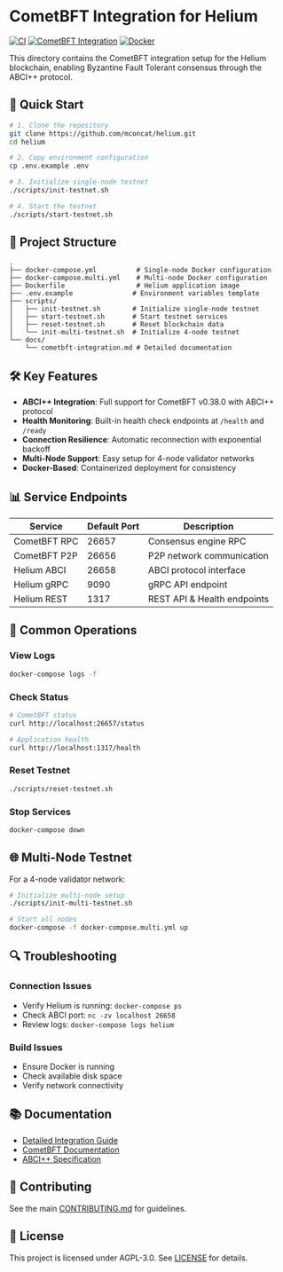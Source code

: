 # CometBFT Integration for Helium

[![CI](https://github.com/mconcat/helium/actions/workflows/ci.yml/badge.svg)](https://github.com/mconcat/helium/actions/workflows/ci.yml)
[![CometBFT Integration](https://github.com/mconcat/helium/actions/workflows/cometbft-integration.yml/badge.svg)](https://github.com/mconcat/helium/actions/workflows/cometbft-integration.yml)
[![Docker](https://github.com/mconcat/helium/actions/workflows/docker.yml/badge.svg)](https://github.com/mconcat/helium/actions/workflows/docker.yml)

This directory contains the CometBFT integration setup for the Helium blockchain, enabling Byzantine Fault Tolerant consensus through the ABCI++ protocol.

## 🚀 Quick Start

```bash
# 1. Clone the repository
git clone https://github.com/mconcat/helium.git
cd helium

# 2. Copy environment configuration
cp .env.example .env

# 3. Initialize single-node testnet
./scripts/init-testnet.sh

# 4. Start the testnet
./scripts/start-testnet.sh
```

## 📁 Project Structure

```
.
├── docker-compose.yml          # Single-node Docker configuration
├── docker-compose.multi.yml    # Multi-node Docker configuration
├── Dockerfile                  # Helium application image
├── .env.example               # Environment variables template
├── scripts/
│   ├── init-testnet.sh        # Initialize single-node testnet
│   ├── start-testnet.sh       # Start testnet services
│   ├── reset-testnet.sh       # Reset blockchain data
│   └── init-multi-testnet.sh  # Initialize 4-node testnet
└── docs/
    └── cometbft-integration.md # Detailed documentation
```

## 🛠️ Key Features

- **ABCI++ Integration**: Full support for CometBFT v0.38.0 with ABCI++ protocol
- **Health Monitoring**: Built-in health check endpoints at `/health` and `/ready`
- **Connection Resilience**: Automatic reconnection with exponential backoff
- **Multi-Node Support**: Easy setup for 4-node validator networks
- **Docker-Based**: Containerized deployment for consistency

## 📊 Service Endpoints

| Service | Default Port | Description |
|---------|-------------|-------------|
| CometBFT RPC | 26657 | Consensus engine RPC |
| CometBFT P2P | 26656 | P2P network communication |
| Helium ABCI | 26658 | ABCI protocol interface |
| Helium gRPC | 9090 | gRPC API endpoint |
| Helium REST | 1317 | REST API & Health endpoints |

## 🔧 Common Operations

### View Logs
```bash
docker-compose logs -f
```

### Check Status
```bash
# CometBFT status
curl http://localhost:26657/status

# Application health
curl http://localhost:1317/health
```

### Reset Testnet
```bash
./scripts/reset-testnet.sh
```

### Stop Services
```bash
docker-compose down
```

## 🌐 Multi-Node Testnet

For a 4-node validator network:

```bash
# Initialize multi-node setup
./scripts/init-multi-testnet.sh

# Start all nodes
docker-compose -f docker-compose.multi.yml up
```

## 🔍 Troubleshooting

### Connection Issues
- Verify Helium is running: `docker-compose ps`
- Check ABCI port: `nc -zv localhost 26658`
- Review logs: `docker-compose logs helium`

### Build Issues
- Ensure Docker is running
- Check available disk space
- Verify network connectivity

## 📚 Documentation

- [Detailed Integration Guide](docs/cometbft-integration.md)
- [CometBFT Documentation](https://docs.cometbft.com/)
- [ABCI++ Specification](https://docs.cometbft.com/v0.38/spec/abci/)

## 🤝 Contributing

See the main [CONTRIBUTING.md](../CONTRIBUTING.md) for guidelines.

## 📄 License

This project is licensed under AGPL-3.0. See [LICENSE](../LICENSE) for details.